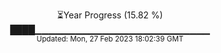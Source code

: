 <p align="center">
⏳Year Progress (15.82 %) <br>
████▁▁▁▁▁▁▁▁▁▁▁▁▁▁▁▁▁▁▁▁▁▁▁▁▁▁ <br>
<sub>Updated: Mon, 27 Feb 2023 18:02:39 GMT</sub>
</p>

